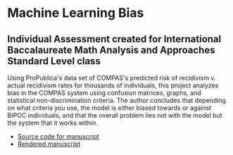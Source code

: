 # Machine Learning Bias

## Individual Assessment created for International Baccalaureate Math Analysis and Approaches Standard Level class

Using ProPublica's data set of COMPAS's predicted risk of recidivism v. actual recidivism rates for thousands of individuals, this project analyzes bias in the COMPAS system using confusion matrices, graphs, and statistical non-discrimination criteria. The author concludes that depending on what criteria you use, the model is either biased towards or against BIPOC individuals, and that the overall problem lies not with the model but the system that it works within.

* [Source code for manuscript](Submission.qmd)
* [Rendered manuscript](Submission.pdf)

